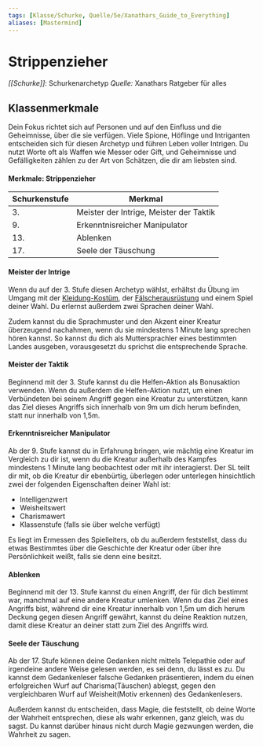```yaml
---
tags: [Klasse/Schurke, Quelle/5e/Xanathars_Guide_to_Everything]
aliases: [Mastermind]
---
```

# Strippenzieher
_[[Schurke]]_: Schurkenarchetyp
_Quelle:_ Xanathars Ratgeber für alles

## Klassenmerkmale
Dein Fokus richtet sich auf Personen und auf den Einfluss und die Geheimnisse, über die sie verfügen. Viele Spione, Höflinge und Intriganten entscheiden sich für diesen Archetyp und führen Leben voller Intrigen. Du nutzt Worte oft als Waffen wie Messer oder Gift, und Geheimnisse und Gefälligkeiten zählen zu der Art von Schätzen, die dir am liebsten sind.

#### Merkmale: Strippenzieher
| Schurkenstufe | Merkmal                                 |
| ------------- | --------------------------------------- |
| 3.            | Meister der Intrige, Meister der Taktik |
| 9.            | Erkenntnisreicher Manipulator           |
| 13.           | Ablenken                                |
| 17.           | Seele der Täuschung                     |

#### Meister der Intrige
Wenn du auf der 3. Stufe diesen Archetyp wählst, erhältst du Übung im Umgang mit der [Kleidung-Kostüm](../Gegenst%C3%A4nde/Kleidung-Kost%C3%BCm.md), der [Fälscherausrüstung](../../../Gegenstände/Fälscherausrüstung.md) und einem Spiel deiner Wahl. Du erlernst außerdem zwei Sprachen deiner Wahl.

Zudem kannst du die Sprachmuster und den Akzent einer Kreatur überzeugend nachahmen, wenn du sie mindestens 1 Minute lang sprechen hören kannst. So kannst du dich als Muttersprachler eines bestimmten Landes ausgeben, vorausgesetzt du sprichst die entsprechende Sprache.

#### Meister der Taktik
Beginnend mit der 3. Stufe kannst du die Helfen-Aktion als Bonusaktion verwenden. Wenn du außerdem die Helfen-Aktion nutzt, um einen Verbündeten bei seinem Angriff gegen eine Kreatur zu unterstützen, kann das Ziel dieses Angriffs sich innerhalb von 9m um dich herum befinden, statt nur innerhalb von 1,5m.

#### Erkenntnisreicher Manipulator
Ab der 9. Stufe kannst du in Erfahrung bringen, wie mächtig eine Kreatur im Vergleich zu dir ist, wenn du die Kreatur außerhalb des Kampfes mindestens 1 Minute lang beobachtest oder mit ihr interagierst. Der SL teilt dir mit, ob die Kreatur dir ebenbürtig, überlegen oder unterlegen hinsichtlich zwei der folgenden Eigenschaften deiner Wahl ist:

- Intelligenzwert
- Weisheitswert
- Charismawert
- Klassenstufe (falls sie über welche verfügt)

Es liegt im Ermessen des Spielleiters, ob du außerdem feststellst, dass du etwas Bestimmtes über die Geschichte der Kreatur oder über ihre Persönlichkeit weißt, falls sie denn eine besitzt.

#### Ablenken
Beginnend mit der 13. Stufe kannst du einen Angriff, der für dich bestimmt war, manchmal auf eine andere Kreatur umlenken. Wenn du das Ziel eines Angriffs bist, während dir eine Kreatur innerhalb von 1,5m um dich herum Deckung gegen diesen Angriff gewährt, kannst du deine Reaktion nutzen, damit diese Kreatur an deiner statt zum Ziel des Angriffs wird.

#### Seele der Täuschung
Ab der 17. Stufe können deine Gedanken nicht mittels Telepathie oder auf irgendeine andere Weise gelesen werden, es sei denn, du lässt es zu. Du kannst dem Gedankenleser falsche Gedanken präsentieren, indem du einen erfolgreichen Wurf auf Charisma(Täuschen) ablegst, gegen den vergleichbaren Wurf auf Weisheit(Motiv erkennen) des Gedankenlesers.

Außerdem kannst du entscheiden, dass Magie, die feststellt, ob deine Worte der Wahrheit entsprechen, diese als wahr erkennen, ganz gleich, was du sagst. Du kannst darüber hinaus nicht durch Magie gezwungen werden, die Wahrheit zu sagen.